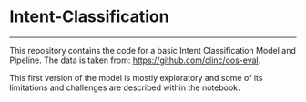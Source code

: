 # Intent-Classification

------

This repository contains the code for a basic Intent Classification Model and Pipeline. 
The data is taken from: https://github.com/clinc/oos-eval.

This first version of the model is mostly exploratory and some of its limitations and challenges are described within the notebook.

